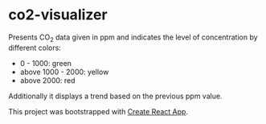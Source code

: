 # co2-visualizer

Presents CO<sub>2</sub> data given in ppm and indicates the level of concentration by different colors:
* 0 - 1000: green
* above 1000 - 2000: yellow
* above 2000: red

Additionally it displays a trend based on the previous ppm value.

This project was bootstrapped with [Create React App](https://github.com/facebook/create-react-app).

